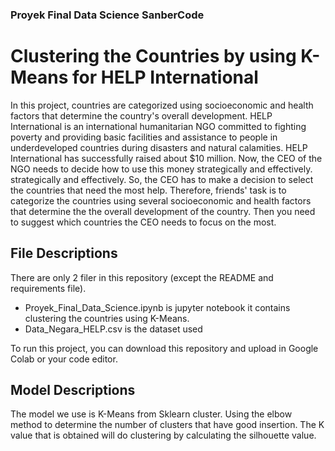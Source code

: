 ### Proyek Final Data Science SanberCode
# Clustering the Countries by using K-Means for HELP International 


In this project, countries are categorized using socioeconomic and health factors that determine the country's overall development.
HELP International is an international humanitarian NGO committed to fighting poverty and providing basic facilities and assistance to people in underdeveloped countries during disasters and natural calamities.
HELP International has successfully raised about $10 million. Now, the CEO of the NGO needs to decide how to use this money strategically and effectively.
strategically and effectively. So, the CEO has to make a decision to select the countries that need the most help. Therefore,
friends' task is to categorize the countries using several socioeconomic and health factors that determine the
the overall development of the country. Then you need to suggest which countries the CEO needs to focus on the most.

## File Descriptions
There are only 2 filer in this repository (except the README and requirements file).
- Proyek_Final_Data_Science.ipynb is jupyter notebook it contains clustering the countries using K-Means.
- Data_Negara_HELP.csv is the dataset used

To run this project, you can download this repository and upload in Google Colab  or your code editor. 

## Model Descriptions
The model we use is K-Means from Sklearn cluster. Using the elbow method to determine the number of clusters that have good insertion. The K value that is obtained will do clustering by calculating the silhouette value. 
